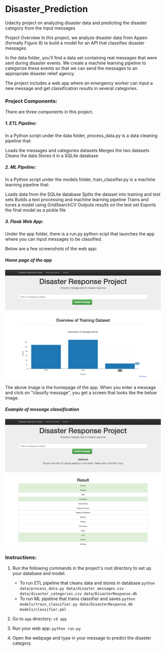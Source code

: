 # Disaster_Prediction

Udacity project on analyzing disaster data and predicting the disaster category from the input messages


Project Overview
In this project, we analyze disaster data from Appen (formally Figure 8) to build a model for an API that classifies disaster messages.

In the data folder, you'll find a data set containing real messages that were sent during disaster events. We create a machine learning pipeline to categorize these events so that we can send the messages to an appropriate disaster relief agency.

The project includes a web app where an emergency worker can input a new message and get classification results in several categories. 



### Project Components:


There are three components in this project.

##### 1. ETL Pipeline:

In a Python script under the data folder, process_data.py is a data cleaning pipeline that:

Loads the messages and categories datasets
Merges the two datasets
Cleans the data
Stores it in a SQLite database

##### 2. ML Pipeline:

In a Python script under the models folder, train_classifier.py is a machine learning pipeline that:

Loads data from the SQLite database
Splits the dataset into training and test sets
Builds a text processing and machine learning pipeline
Trains and tunes a model using GridSearchCV
Outputs results on the test set
Exports the final model as a pickle file

##### 3. Flask Web App:

Under the app folder, there is a run.py python scipt that launches the app where you can input messages to be classified.


Below are a few screenshots of the web app:

##### Home page of the app

![Screenshot 1](data/images/disaster-response-project1.png?raw=true "Title")


The above image is the homepage of the app. When you enter a message and click on "classify message", you get a screen that looks like the below image.

##### Example of message classification

![Screenshot 2](data/images/disaster-response-project2.png?raw=true "Title")




### Instructions:
1. Run the following commands in the project's root directory to set up your database and model.

    - To run ETL pipeline that cleans data and stores in database
        `python data/process_data.py data/disaster_messages.csv data/disaster_categories.csv data/DisasterResponse.db`
    - To run ML pipeline that trains classifier and saves
        `python models/train_classifier.py data/DisasterResponse.db models/classifier.pkl`

2. Go to `app` directory: `cd app`

3. Run your web app: `python run.py`

4. Open the webpage and type in your message to predict the disaster category.